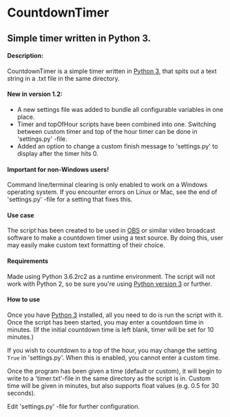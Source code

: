 CountdownTimer
==============

## Simple timer written in Python 3.
#### Description:
CountdownTimer is a simple timer written in [Python 3](https://www.python.org), that spits out a text string in a .txt file in the same directory.

#### New in version 1.2:
* A new settings file was added to bundle all configurable variables in one place.
* Timer and topOfHour scripts have been combined into one. Switching between custom timer and top of the hour timer can be done in 'settings.py' -file.
* Added an option to change a custom finish message to 'settings.py' to display after the timer hits 0.

#### Important for non-Windows users!
Command line/terminal clearing is only enabled to work on a Windows operating system. If you encounter errors on Linux or Mac, see the end of 'settings.py' -file for a setting that fixes this.

#### Use case
The script has been created to be used in [OBS](https://obsproject.com) or similar video broadcast software to make a countdown timer using a text source. By doing this, user may easily make custom text formatting of their choice.

#### Requirements
Made using Python 3.6.2rc2 as a runtime environment. The script will not work with Python 2, so be sure you're using [Python version 3](https://www.python.org/downloads) or further.

#### How to use
Once you have [Python 3](https://www.python.org) installed, all you need to do is run the script with it. Once the script has been started, you may enter a countdown time in minutes. (If the initial countdown time is left blank, timer will be set for 10 minutes.)

If you wish to countdown to a top of the hour, you may change the setting ```True``` in 'settings.py'. When this is enabled, you cannot enter a custom time.

Once the program has been given a time (default or custom), it will begin to write to a 'timer.txt'-file in the same directory as the script is in. Custom time will be given in minutes, but also supports float values (e.g. 0.5 for 30 seconds).

Edit 'settings.py' -file for further configuration.
